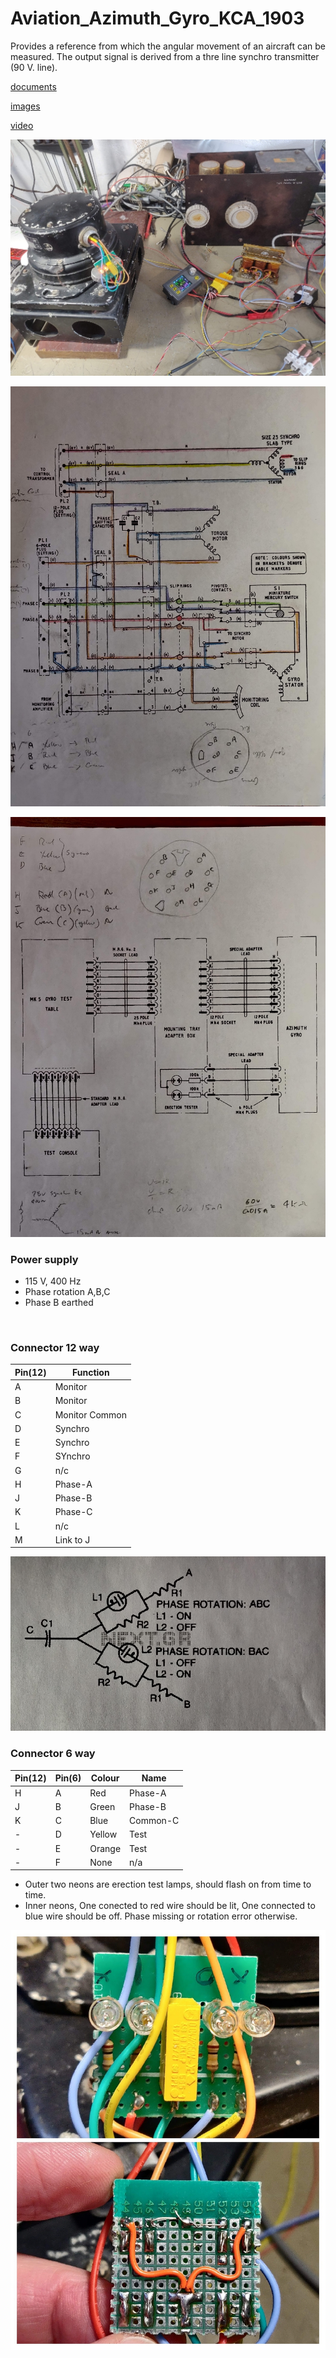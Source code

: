 # Aviation_Azimuth_Gyro_KCA_1903
Provides a reference from which the angular movement of an aircraft can be measured. The output signal is derived from a thre line synchro transmitter (90 V. line).

[documents](./documents)

[images](./images)

[video](https://youtu.be/J3WKJNWqx1A)

![testrig](./images/testrig.jpg)

![schematic](./images/schematic.jpg)

![wiring](./images/wiring.jpg)

### Power supply

 * 115 V, 400 Hz
 * Phase rotation A,B,C
 * Phase B earthed
<br>

### Connector 12 way
|Pin(12)|Function|
|-------|--------|
|   A   |Monitor|W|
|   B   |Monitor|BK|
|   C   |Monitor Common|BN|
|   D   |Synchro|B|
|   E   |Synchro|Y|
|   F   |SYnchro|R|
|   G   |n/c|-|
|   H   |Phase-A|R|
|   J   |Phase-B|B|
|   K   |Phase-C|G|
|   L   |n/c|-|
|   M   |Link to J|B|


![phase](./images/rotation.jpg)

### Connector 6 way
|Pin(12)|Pin(6)|Colour|Name|
|-------|------|------|----|
|H|A|Red|Phase-A|
|J|B|Green|Phase-B|
|K|C|Blue|Common-C|
|-|D|Yellow|Test|
|-|E|Orange|Test|
|-|F|None|n/a|

 * Outer two neons are erection test lamps, should flash on from time to time.
 * Inner neons, One conected to red wire should be lit, One connected to blue wire should be off. Phase missing or rotation error otherwise.
 
![neons](./images/neons.jpg)